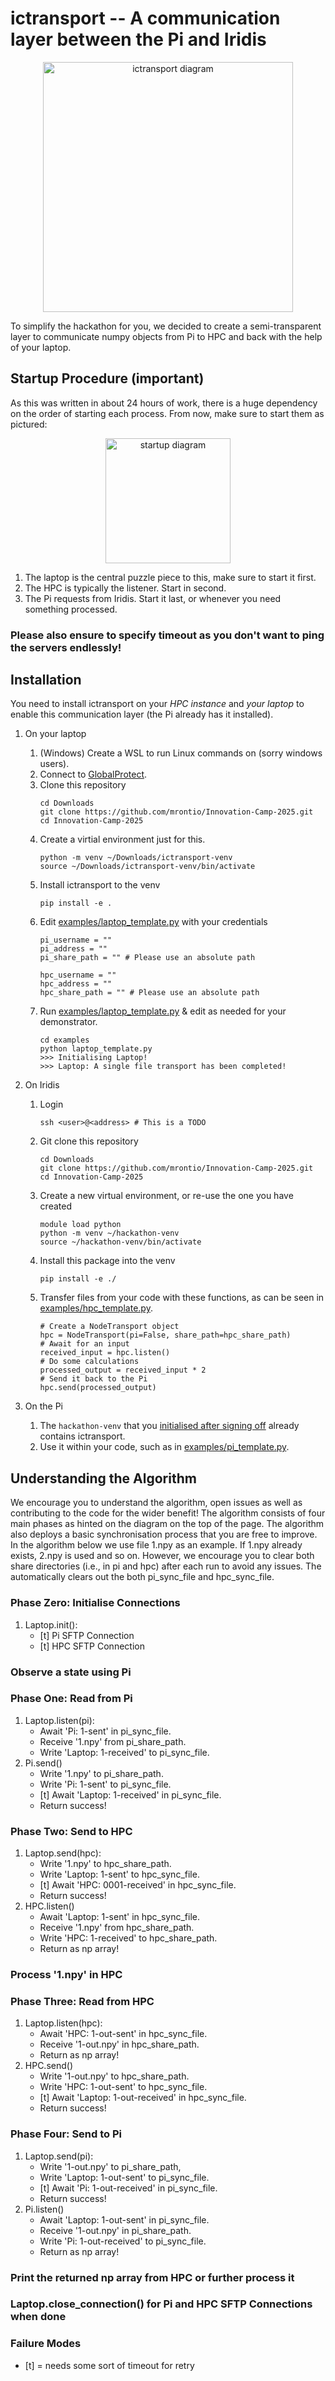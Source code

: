 # ictransport -- A communication layer between the Pi and Iridis
<p align="center"><img src="./img/diagram.png" alt="ictransport diagram" title="diagram" width="400" height="400"></p>

To simplify the hackathon for you, we decided to create a semi-transparent layer to communicate numpy objects from Pi to HPC and back with the help of your laptop.

## Startup Procedure (**important**)
As this was written in about 24 hours of work, there is a huge dependency on the order of starting each process. From now, make sure to start them as pictured:

<p align="center"><img src="./img/startup.png" alt="startup diagram" title="startup" width="200" height="200"></p>

1. The laptop is the central puzzle piece to this, make sure to start it first.
2. The HPC is typically the listener. Start in second.
3. The Pi requests from Iridis. Start it last, or whenever you need something processed.

### Please also ensure to specify timeout as you don't want to ping the servers endlessly!

## Installation
You need to install ictransport on your *HPC instance* and *your laptop* to enable this communication layer (the Pi already has it installed).
1. On your laptop
   1. (Windows) Create a WSL to run Linux commands on (sorry windows users).
   2. Connect to [GlobalProtect](https://sotonproduction.service-now.com/serviceportal?id=kb_article_view&sys_kb_id=f04106b747e4d5583035862c736d43a2).
   3. Clone this repository
      ```
      cd Downloads
      git clone https://github.com/mrontio/Innovation-Camp-2025.git
      cd Innovation-Camp-2025
      ```
   4. Create a virtial environment just for this.
      ```
      python -m venv ~/Downloads/ictransport-venv
      source ~/Downloads/ictransport-venv/bin/activate
      ```
   5. Install ictransport to the venv
      ```
      pip install -e .
      ```
   6. Edit [examples/laptop_template.py](./examples/laptop_template.py) with your credentials
      ```
      pi_username = ""
      pi_address = ""
      pi_share_path = "" # Please use an absolute path

      hpc_username = ""
      hpc_address = ""
      hpc_share_path = "" # Please use an absolute path
      ```
   7. Run [examples/laptop_template.py](./examples/laptop_template.py) & edit as needed for your demonstrator.
      ```
      cd examples
      python laptop_template.py
      >>> Initialising Laptop!
      >>> Laptop: A single file transport has been completed!
      ```

2. On Iridis
   1. Login
      ```
      ssh <user>@<address> # This is a TODO
      ```
   2. Git clone this repository
      ```
      cd Downloads
      git clone https://github.com/mrontio/Innovation-Camp-2025.git
      cd Innovation-Camp-2025
      ```
   3. Create a new virtual environment, or re-use the one you have created
      ```
      module load python
      python -m venv ~/hackathon-venv
      source ~/hackathon-venv/bin/activate
      ```
   4. Install this package into the venv
      ```
      pip install -e ./
      ```
   5. Transfer files from your code with these functions, as can be seen in [examples/hpc_template.py](./examples/hpc_template.py).
      ```
      # Create a NodeTransport object
      hpc = NodeTransport(pi=False, share_path=hpc_share_path)
      # Await for an input
      received_input = hpc.listen()
      # Do some calculations
      processed_output = received_input * 2
      # Send it back to the Pi
      hpc.send(processed_output)
      ```

3. On the Pi
   1. The `hackathon-venv` that you [initialised after signing off](../pi/initialisation) already contains ictransport.
   2. Use it within your code, such as in [examples/pi_template.py](./example/pi_template.py).

## Understanding the Algorithm
We encourage you to understand the algorithm, open issues as well as contributing to the code for the wider benefit! The algorithm consists of four main phases as hinted on the diagram on the top of the page. The algorithm also deploys a basic synchronisation process that you are free to improve. In the algorithm below we use file 1.npy as an example. If 1.npy already exists, 2.npy is used and so on. However, we encourage you to clear both share directories (i.e., in pi and hpc) after each run to avoid any issues. The automatically clears out the both pi_sync_file and hpc_sync_file.

### Phase Zero: Initialise Connections
   1. Laptop.init():
      - [t] Pi SFTP Connection
      - [t] HPC SFTP Connection

### Observe a state using Pi

### Phase One: Read from Pi
   1. Laptop.listen(pi):
      - Await 'Pi: 1-sent' in pi_sync_file.
      - Receive '1.npy' from pi_share_path.
      - Write 'Laptop: 1-received' to pi_sync_file.
   2. Pi.send()
      - Write '1.npy' to pi_share_path.
      - Write 'Pi: 1-sent' to pi_sync_file.
      - [t] Await 'Laptop: 1-received' in pi_sync_file.
      - Return success!

### Phase Two: Send to HPC
   1. Laptop.send(hpc):
      - Write '1.npy' to hpc_share_path.
      - Write 'Laptop: 1-sent' to hpc_sync_file.
      - [t] Await 'HPC: 0001-received' in hpc_sync_file.
      - Return success!
   2. HPC.listen()
      - Await 'Laptop: 1-sent' in hpc_sync_file.
      - Receive '1.npy' from hpc_share_path.
      - Write 'HPC: 1-received' to hpc_share_path.
      - Return as np array!

### Process '1.npy' in HPC

### Phase Three: Read from HPC
   1. Laptop.listen(hpc):
      - Await 'HPC: 1-out-sent' in hpc_sync_file.
      - Receive '1-out.npy' in hpc_share_path.
      - Return as np array!
   2. HPC.send()
      - Write '1-out.npy' to hpc_share_path.
      - Write 'HPC: 1-out-sent' to hpc_sync_file.
      - [t] Await 'Laptop: 1-out-received' in hpc_sync_file.
      - Return success!

### Phase Four: Send to Pi
   1. Laptop.send(pi):
      - Write '1-out.npy' to pi_share_path,
      - Write 'Laptop: 1-out-sent' to pi_sync_file.
      - [t] Await 'Pi: 1-out-received' in pi_sync_file.
      - Return success!
   2. Pi.listen()
      - Await 'Laptop: 1-out-sent' in pi_sync_file.
      - Receive '1-out.npy' in pi_share_path.
      - Write 'Pi: 1-out-received' to pi_sync_file.
      - Return as np array!

### Print the returned np array from HPC or further process it

### Laptop.close_connection() for Pi and HPC SFTP Connections when done

### Failure Modes
   - [t] = needs some sort of timeout for retry
